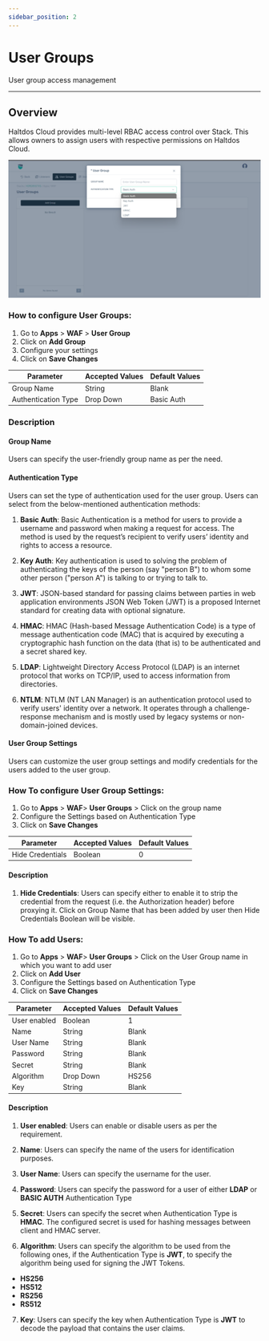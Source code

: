 ```yaml
---
sidebar_position: 2
---
```


# User Groups
User group access management 

---

## Overview

Haltdos Cloud provides multi-level RBAC access control over Stack. This allows owners to assign users with respective permissions on Haltdos Cloud.

![User Group](/img/waf/v8/docs/usergroups.png)

### How to configure User Groups:

1. Go to **Apps** > **WAF** > **User Group**
2. Click on **Add Group** 
3. Configure your settings
4. Click on **Save Changes**

| Parameter           | Accepted Values | Default Values |
|---------------------|-----------------|----------------|
| Group Name          | String          | Blank          |
| Authentication Type | Drop Down       | Basic Auth     |

### Description

#### **Group Name**  
Users can specify the user-friendly group name as per the need.

#### **Authentication Type**
Users can set the type of authentication used for the user group. Users can select from the below-mentioned authentication methods:

1. **Basic Auth**:
Basic Authentication is a method for users to provide a username and password when making a request for access. The method is used by the request’s recipient to verify users’ identity and rights to access a resource.

2. **Key Auth**:
Key authentication is used to solving the problem of authenticating the keys of the person (say "person B") to whom some other person ("person A") is talking to or trying to talk to.

3. **JWT**:
JSON-based standard for passing claims between parties in web application environments JSON Web Token (JWT) is a proposed Internet standard for creating data with optional signature.

4. **HMAC**:
HMAC (Hash-based Message Authentication Code) is a type of message authentication code (MAC) that is acquired by executing a cryptographic hash function on the data (that is) to be authenticated and a secret shared key.

5. **LDAP**:
Lightweight Directory Access Protocol (LDAP) is an internet protocol that works on TCP/IP, used to access information from directories.

6. **NTLM**:
NTLM (NT LAN Manager) is an authentication protocol used to verify users' identity over a network. It operates through a challenge-response mechanism and is mostly used by legacy systems or non-domain-joined devices.

#### User Group Settings

Users can customize the user group settings and modify credentials for the users added to the user group.

### How To configure User Group Settings:

1. Go to **Apps** > **WAF**> **User Groups** > Click on the group name
2. Configure the Settings based on Authentication Type
3. Click on **Save Changes**

| Parameter        | Accepted Values | Default Values |
|------------------|-----------------|----------------|
| Hide Credentials | Boolean         | 0              |

#### Description  

1. **Hide Credentials**:
Users can specify either to enable it to strip the credential from the request (i.e. the Authorization header) before proxying it. Click on Group Name that has been added by user then Hide Credentials Boolean will be visible.

### How To add Users:

1. Go to **Apps** > **WAF**> **User Groups** > Click on the User Group name in which you want to add user
2. Click on **Add User**
2. Configure the Settings based on Authentication Type
3. Click on **Save Changes**

| Parameter        | Accepted Values | Default Values |
|------------------|-----------------|----------------|
| User enabled     | Boolean         | 1              |
| Name             | String          | Blank          |
| User Name        | String          | Blank          |
| Password         | String          | Blank          |
| Secret           | String          | Blank          |
| Algorithm        | Drop Down       | HS256          |
| Key              | String          | Blank          |

#### Description

1. **User enabled**:
Users can enable or disable users as per the requirement.

2. **Name**:
Users can specify the name of the users for identification purposes.

3. **User Name**:
Users can specify the username for the user.

4. **Password**:
Users can specify the password for a user of either **LDAP** or **BASIC AUTH** Authentication Type

5. **Secret**:
Users can specify the secret when Authentication Type is **HMAC**. The configured secret is used for hashing messages between client and HMAC server.

6. **Algorithm**:
Users can specify the algorithm to be used from the following ones, if the Authentication Type is **JWT**, to specify the algorithm being used for signing the JWT Tokens.

- **HS256**
- **HS512**
- **RS256**
- **RS512**

7. **Key**:
Users can specify the key when Authentication Type is **JWT** to decode the payload that contains the user claims.


